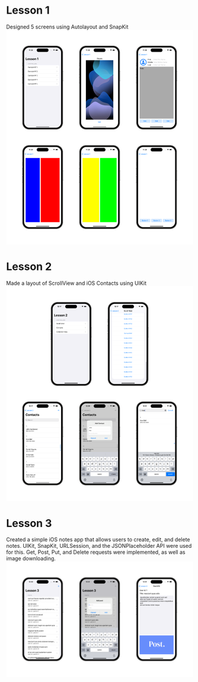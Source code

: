 # Lesson 1
Designed 5 screens using Autolayout and SnapKit
![Image preview](https://github.com/cotannngens/OneLabTasks/raw/main/Lesson1/Lesson1.png)
# Lesson 2
Made a layout of ScrollView and iOS Contacts using UIKit
![Image preview](https://github.com/cotannngens/OneLabTasks/raw/main/Lesson2/Lesson2.png)
# Lesson 3
Created a simple iOS notes app that allows users to create, edit, and delete notes. UIKit, SnapKit, URLSession, and the JSONPlaceholder API were used for this. Get, Post, Put, and Delete requests were implemented, as well as image downloading.
![Image preview](https://github.com/cotannngens/OneLabTasks/raw/main/Lesson3/Lesson3.png)
